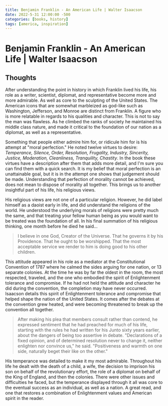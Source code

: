 ```yaml
---
title: Benjamin Franklin - An American Life | Walter Isaacson
date: 2022-5-31 12:00:00 -500
categories: [books, history]
tags: [america, inspiration]
---
```


# Benjamin Franklin - An American Life | Walter Isaacson

## Thoughts

After understanding the point in history in which Franklin lived his life, his role as a writer, scientist, diplomat, and representative become more and more admirable. As well as core to the sculpting of the United States. The American icons that are somewhat marbleized as god-like such as Washington, Jefferson, and Monroe are distinct from Franklin. A figure who is more relatable in regards to his qualities and character. This is not to say the man was flawless. As he climbed the ranks of society he maintained his middle class nature, and made it critical to the foundation of our nation as a diplomat, as well as a representative.

Something that people either admire him for, or ridicule him for is his attempt at "moral perfection." He noted twelve virtues to desire: _Temperance, Silence, Order, Resolution, Frugality, Industry, Sincerity, Justice, Moderation, Cleanliness, Tranquility, Chastity_. In the book these virtues have a description after them that adds more detail, and I'm sure you can find them with a quick search. It is my belief that moral perfection is an unattainable goal, but it is in the attempt one shows that judgement should be made. Understanding that perfection of morality cannot be achieved, does not mean to dispose of morality all together. This brings us to another insightful part of his life, his religious views.

His religious views are not one of a particular religion. However, he did label himself as a daoist early in life, and did understand the religions of the world. He understood the underlying morals of religions were pretty much the same, and that treating your fellow human being as you would want to be treated was the foundation of all. In his final summation of his religious thinking, one month before he died he said...

>I believe in one God, Creator of the Universe. That he governs it by his Providence. That he ought to be worshipped. That the most acceptable service we render to him is doing good to his other children.

This attitude appeared in his role as a mediator at the Constitutional Convention of 1787 where he calmed the sides arguing for one nation, or 13 separate colonies. At the time he was by far the oldest in the room, the most respected, traveled, and the one who embodied the spirit of Enlightenment tolerance and compromise. If he had not held the attitude and character he did during the convention, the completion may have never occurred. Isaacson details this spirit of Enlightenment tolerance and compromise that helped shape the nation of the United States. It comes after the debates at the convention grew heated, and were becoming threatened to break up the convention all together.

>After making his plea that members consult rather than contend, he expressed sentiment that he had preached for much of his life, starting with the rules he had written for his Junto sixty years earlier, about the dangers of being too assertive in debate. "Declarations of a fixed opinion, and of determined resolution never to change it, neither enlighten nor convince us," he said. "Positiveness and warmth on one side, naturally beget their like on the other."

His temperance was detailed to make it my most admirable. Throughout his life he dealt with the death of a child, a wife, the decision to imprison his son on behalf of the revolutionary effort, the role of a diplomat on behalf of the King of England, and then the colonies. There were other issues and difficulties he faced, but the temperance displayed through it all was core to the eventual success as an individual, as well as a nation. A great read, and one that restores a combination of Enlightenment values and American spirit in the reader.